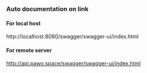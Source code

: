 ### Auto documentation on link
#### For local host
http://localhost:8080/swagger/swagger-ui/index.html

#### For remote server
http://api.pawo.space/swagger/swagger-ui/index.html
